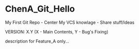 # ChenA_Git_Hello
My First Git Repo - Center My VCS knowlage - Share stuff/Ideas 

VERSION:	X.Y	(X - Main Contents,		Y - Bug's Fixing)

description for Feature_A only...
